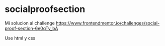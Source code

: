 ﻿# socialproofsection
 Mi solucion al challenge https://www.frontendmentor.io/challenges/social-proof-section-6e0qTv_bA 
 <p>Use html y css</p>
